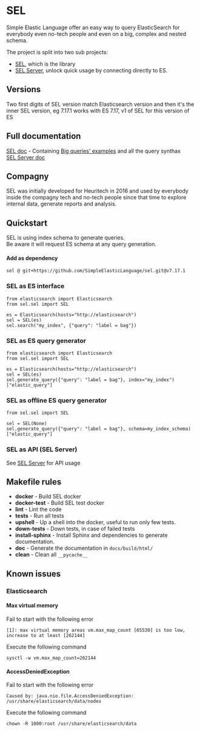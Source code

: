 # SEL
Simple Elastic Language offer an easy way to query ElasticSearch for everybody even no-tech people and even on a big, complex and nested schema.  
  
The project is split into two sub projects:  
- [SEL](https://github.com/SimpleElasticLanguage/sel), which is the library  
- [SEL Server](https://github.com/SimpleElasticLanguage/server), unlock quick usage by connecting directly to ES.  


## Versions
Two first digits of SEL version match Elasticsearch version and then it's the inner SEL version, eg 7.17.1 works with ES 7.17, v1 of SEL for this version of ES


## Full documentation
[SEL doc](https://simpleelasticlanguage.github.io/sel) - Containing [Big queries' examples](https://simpleelasticlanguage.github.io/sel/query_guide.html#big-examples) and all the query synthax  
[SEL Server doc](https://simpleelasticlanguage.github.io/server/)  


## Compagny
SEL was initially developed for Heuritech in 2016 and used by everybody inside the compagny tech and no-tech people since that time to explore internal data, generate reports and analysis.


## Quickstart
SEL is using index schema to generate queries.  
Be aware it will request ES schema at any query generation.  

#### Add as dependency
```
sel @ git+https://github.com/SimpleElasticLanguage/sel.git@v7.17.1
```

### SEL as ES interface
```
from elasticsearch import Elasticsearch
from sel.sel import SEL

es = Elasticsearch(hosts="http://elasticsearch")
sel = SEL(es)
sel.search("my_index", {"query": "label = bag"})
```

### SEL as ES query generator
```
from elasticsearch import Elasticsearch
from sel.sel import SEL

es = Elasticsearch(hosts="http://elasticsearch")
sel = SEL(es)
sel.generate_query({"query": "label = bag"}, index="my_index")["elastic_query"]
```

### SEL as offline ES query generator
```
from sel.sel import SEL

sel = SEL(None)
sel.generate_query({"query": "label = bag"}, schema=my_index_schema)["elastic_query"]
```

### SEL as API (SEL Server)
See [SEL Server](https://github.com/SimpleElasticLanguage/server) for API usage
  
## Makefile rules  
  
 - **docker** - Build SEL docker
 - **docker-test** - Build SEL test docker
 - **lint** - Lint the code
 - **tests** - Run all tests
 - **upshell** - Up a shell into the docker, useful to run only few tests.  
 - **down-tests** - Down tests, in case of failed tests
 - **install-sphinx** - Install Sphinx and dependencies to generate documentation.  
 - **doc** - Generate the documentation in `docs/build/html/`  
 - **clean** - Clean all `__pycache__`


## Known issues

### Elasticsearch

#### Max virtual memory

Fail to start with the following error
```
[1]: max virtual memory areas vm.max_map_count [65530] is too low, increase to at least [262144]
```

Execute the following command
```
sysctl -w vm.max_map_count=262144
```

#### AccessDeniedException

Fail to start with the following error
```
Caused by: java.nio.file.AccessDeniedException: /usr/share/elasticsearch/data/nodes
```

Execute the following command
```
chown -R 1000:root /usr/share/elasticsearch/data
```